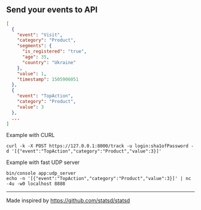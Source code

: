 ## Send your events to API
```json
[
  {
    "event": "Visit",
    "category": "Product",
    "segments": {
      "is_registered": "true",
      "age": 35,
      "country": "Ukraine"
    },
    "value": 1,
    "timestamp": 1505906051
  },
  {
    "event": "TopAction",
    "category": "Product",
    "value": 3
  },
  ...
]
```

Example with CURL
```shell
curl -k -X POST https://127.0.0.1:8000/track -u login:sha1ofPassword -d '[{"event":"TopAction","category":"Product","value":3}]'
```
Example with fast UDP server
```shell
bin/console app:udp_server
echo -n '[{"event":"TopAction","category":"Product","value":3}]' | nc -4u -w0 localhost 8888
```

---
Made inspired by https://github.com/statsd/statsd
